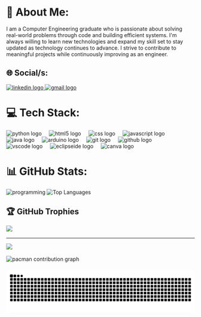 # 👤 About Me:
I am a Computer Engineering graduate who is passionate about solving real-world problems through code and building efficient systems. I'm always willing to learn new technologies and expand my skill set to stay updated as technology continues to advance. I strive to contribute to meaningful projects while continuously improving as an engineer.


## 🌐 Social/s:
<div align="left">
  <a href="https://www.linkedin.com/in/john-carlo-martin-53189536b/" target="_blank">
    <img src="https://raw.githubusercontent.com/maurodesouza/profile-readme-generator/master/src/assets/icons/social/linkedin/default.svg" 
         width="52" height="40" alt="linkedin logo" />
  </a>

  <a href="mailto:john.martin00316@gmail.com" target="_blank">
    <img src="https://raw.githubusercontent.com/maurodesouza/profile-readme-generator/master/src/assets/icons/social/gmail/default.svg" 
         width="52" height="40" alt="gmail logo" />
  </a>
</div>

# 💻 Tech Stack:
<div align="left">
  <img src="https://cdn.jsdelivr.net/gh/devicons/devicon/icons/python/python-original.svg" height="40" alt="python logo"  />
  <img width="12" />
  <img src="https://cdn.jsdelivr.net/gh/devicons/devicon/icons/html5/html5-original.svg" height="40" alt="html5 logo"  />
  <img width="12" />
  <img src="https://cdn.jsdelivr.net/gh/devicons/devicon/icons/css3/css3-original.svg" height="40" alt="css logo"  />
  <img width="12" />
  <img src="https://cdn.jsdelivr.net/gh/devicons/devicon/icons/javascript/javascript-original.svg" height="40" alt="javascript logo"  />
  <img width="12" />
  <img src="https://cdn.jsdelivr.net/gh/devicons/devicon/icons/java/java-original.svg" height="40" alt="java logo"  />
  <img width="12" />
  <img src="https://skillicons.dev/icons?i=arduino" height="40" alt="arduino logo"  />
  <img width="12" />
  <img src="https://cdn.jsdelivr.net/gh/devicons/devicon/icons/git/git-original.svg" height="40" alt="git logo"  />
  <img width="12" />
  <img src="https://skillicons.dev/icons?i=github" height="40" alt="github logo"  />
  <img width="12" />
  <img src="https://cdn.jsdelivr.net/gh/devicons/devicon/icons/vscode/vscode-original.svg" height="40" alt="vscode logo"  />
  <img width="12" />
  <img src="https://skillicons.dev/icons?i=eclipse" height="40" alt="eclipseide logo"  />
  <img width="12" />
  <img src="https://cdn.jsdelivr.net/gh/devicons/devicon/icons/canva/canva-original.svg" height="40" alt="canva logo"  />
</div>

# 📊 GitHub Stats:
<img src="https://github.com/user-attachments/assets/8780f11d-f46d-4cf9-bd24-6ec88485967e" alt="programming" width="270"/> <img src="https://github-readme-stats.vercel.app/api/top-langs/?username=JohnMartin0301&theme=dark&hide_border=true&include_all_commits=true&count_private=true&layout=compact" alt="Top Languages" width="371"/>



## 🏆 GitHub Trophies
![](https://github-profile-trophy.vercel.app/?username=JohnMartin0301&theme=radical&no-frame=false&no-bg=true&margin-w=4)

---
[![](https://visitcount.itsvg.in/api?id=JohnMartin0301&icon=0&color=0)](https://visitcount.itsvg.in)

<picture>
  <source media="(prefers-color-scheme: dark)" srcset="https://raw.githubusercontent.com/JohnMartin0301/JohnMartin0301/output/pacman-contribution-graph-dark.svg">
  <source media="(prefers-color-scheme: light)" srcset="https://raw.githubusercontent.com/JohnMartin0301/JohnMartin0301/output/pacman-contribution-graph.svg">
  <img alt="pacman contribution graph" src="https://raw.githubusercontent.com/JohnMartin0301/JohnMartin0301/output/pacman-contribution-graph.svg">
</picture>

###

<img src="https://raw.githubusercontent.com/JohnMartin0301/JohnMartin0301/output/snake.svg" alt="Snake animation" />
